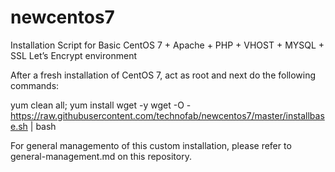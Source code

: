 # newcentos7
Installation Script for Basic CentOS 7 + Apache + PHP + VHOST + MYSQL + SSL Let’s Encrypt environment

After a fresh installation of CentOS 7, act as root and next do the following commands:

yum clean all; yum install wget -y
wget -O - https://raw.githubusercontent.com/technofab/newcentos7/master/installbase.sh | bash

For general managemento of this custom installation, please refer to general-management.md on this repository.
